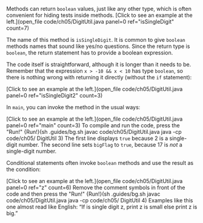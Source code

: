 Methods can return `boolean` values, just like any other type, which is often convenient for hiding tests inside methods. [Click to see an example at the left.](open_file code/ch05/DigitUtil.java panel=0 ref="isSingleDigit" count=7) 


The name of this method is `isSingleDigit`. It is common to give `boolean` methods names that sound like yes/no questions. Since the return type is `boolean`, the return statement has to provide a boolean expression.

The code itself is straightforward, although it is longer than it needs to be. Remember that the expression `x > -10 && x < 10` has type `boolean`, so there is nothing wrong with returning it directly (without the `if` statement):

[Click to see an example at the left.](open_file code/ch05/DigitUtil.java panel=0 ref="isSingleDigit2" count=3)


In `main`, you can invoke the method in the usual ways:

[Click to see an example at the left.](open_file code/ch05/DigitUtil.java panel=0 ref="main" count=3) To compile and run the code, press the "Run!"
{Run!}(sh .guides/bg.sh javac code/ch05/DigitUtil.java java -cp code/ch05/ DigitUtil 3)
 The first line displays `true` because 2 is a single-digit number. The second line sets `bigFlag` to `true`, because 17 is *not* a single-digit number.

Conditional statements often invoke `boolean` methods and use the result as the condition:

[Click to see an example at the left.](open_file code/ch05/DigitUtil.java panel=0 ref="z" count=6) Remove the comment symbols in front of the code and then press the "Run!"
{Run!}(sh .guides/bg.sh javac code/ch05/DigitUtil.java java -cp code/ch05/ DigitUtil 4)
 Examples like this one almost read like English: “If is single digit z, print z is small else print z is big.”